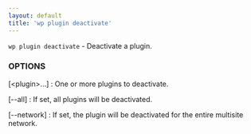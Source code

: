 ```yaml
---
layout: default
title: 'wp plugin deactivate'
---
```


`wp plugin deactivate` - Deactivate a plugin.

### OPTIONS

[&lt;plugin&gt;...]
: One or more plugins to deactivate.

[\--all]
: If set, all plugins will be deactivated.

[\--network]
: If set, the plugin will be deactivated for the entire multisite network.

